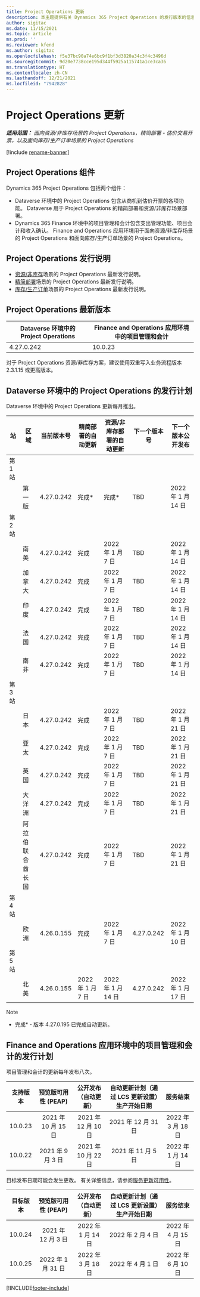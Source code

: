 ```yaml
---
title: Project Operations 更新
description: 本主题提供有关 Dynamics 365 Project Operations 的发行版本的信息。
author: sigitac
ms.date: 11/15/2021
ms.topic: article
ms.prod: ''
ms.reviewer: kfend
ms.author: sigitac
ms.openlocfilehash: f5e37bc90a74e6bc9f1bf3d3820a34c3f4c3496d
ms.sourcegitcommit: 9d20e7738cce195d344f5925a115741a1ce3ca36
ms.translationtype: HT
ms.contentlocale: zh-CN
ms.lasthandoff: 12/21/2021
ms.locfileid: "7942828"
---
```

# <a name="project-operations-updates"></a>Project Operations 更新

_**适用范围：** 面向资源/非库存场景的 Project Operations，精简部署 - 估价交易开票，以及面向库存/生产订单场景的 Project Operations_

[!include [rename-banner](~/includes/cc-data-platform-banner.md)]

## <a name="project-operations-components"></a>Project Operations 组件

Dynamics 365 Project Operations 包括两个组件：

- Dataverse 环境中的 Project Operations 包含从商机到估价开票的各项功能。 Dataverse 用于 Project Operations 的精简部署和资源/非库存场景部署。
- Dynamics 365 Finance 环境中的项目管理和会计包含支出管理功能、项目会计和收入确认。 Finance and Operations 应用环境用于面向资源/非库存场景的 Project Operations 和面向库存/生产订单场景的 Project Operations。

## <a name="project-operations-release-notes"></a>Project Operations 发行说明
- [资源/非库存](whats-new-dec-2021-resource-based.md)场景的 Project Operations 最新发行说明。
- [精简部署](../pro/whats-new/whats-new-dec-2021-lite.md)场景的 Project Operations 最新发行说明。
- [库存/生产订单](../prod-pma/whats-new/whats-new-oct-2021-stocked.md)场景的 Project Operations 最新发行说明。

## <a name="project-operations-latest-version"></a>Project Operations 最新版本

| Dataverse 环境中的 Project Operations | Finance and Operations 应用环境中的项目管理和会计 | 
| --- | --- |
| 4.27.0.242 | 10.0.23 |

对于 Project Operations 资源/非库存方案，建议使用双重写入业务流程版本 2.3.1.15 或更高版本。

## <a name="release-schedule-for-project-operations-on-dataverse-environment"></a>Dataverse 环境中的 Project Operations 的发行计划

Dataverse 环境中的 Project Operations 更新每月推出。 

| 站 | 区域 | 当前版本号 | 精简部署的自动更新 | 资源/非库存部署的自动更新 | 下一个版本号 | 下一个版本公开发布 |
|-----------|-----------------------|-----------------|--------------------|---------------------|---------------------|---------------------|
| 第 1 站 |   &nbsp;              |    &nbsp;       | &nbsp;             |      &nbsp;         |      &nbsp;         |      &nbsp;         |
|   &nbsp;  | 第一版         |  4.27.0.242     | 完成*          | 完成*           | TBD                 | 2022 年 1 月 14 日    |
| 第 2 站 |   &nbsp;              |    &nbsp;       | &nbsp;             |      &nbsp;         |      &nbsp;         |      &nbsp;         |
|   &nbsp;  | 南美         |  4.27.0.242     | 完成           | 2022 年 1 月 7 日    | TBD                 | 2022 年 1 月 14 日    |
|   &nbsp;  | 加拿大                |  4.27.0.242     | 完成           | 2022 年 1 月 7 日    | TBD                 | 2022 年 1 月 14 日    |
|   &nbsp;  | 印度                 |  4.27.0.242     | 完成           | 2022 年 1 月 7 日    | TBD                 | 2022 年 1 月 14 日    |
|   &nbsp;  | 法国                |  4.27.0.242     | 完成           | 2022 年 1 月 7 日    | TBD                 | 2022 年 1 月 14 日    |
|   &nbsp;  | 南非          |  4.27.0.242     | 完成           | 2022 年 1 月 7 日    | TBD                 | 2022 年 1 月 14 日    |
| 第 3 站 |      &nbsp;           |     &nbsp;      |     &nbsp;         |      &nbsp;         |      &nbsp;         |      &nbsp;         |
|   &nbsp;  | 日本                 |  4.27.0.242     | 完成           | 2022 年 1 月 7 日    | TBD                 | 2022 年 1 月 21 日    |
|   &nbsp;  | 亚太          |  4.27.0.242     | 完成           | 2022 年 1 月 7 日    | TBD                 | 2022 年 1 月 21 日    |
|   &nbsp;  | 英国         |  4.27.0.242     | 完成           | 2022 年 1 月 7 日    | TBD                 | 2022 年 1 月 21 日    |
|   &nbsp;  | 大洋洲               |  4.27.0.242     | 完成           | 2022 年 1 月 7 日    | TBD                 | 2022 年 1 月 21 日    |
|   &nbsp;  | 阿拉伯联合酋长国  |  4.27.0.242     | 完成           | 2022 年 1 月 7 日    | TBD                 | 2022 年 1 月 21 日    |
| 第 4 站 |     &nbsp;            |     &nbsp;      |     &nbsp;         |      &nbsp;         |      &nbsp;         |      &nbsp;         |
|   &nbsp;  | 欧洲                |  4.26.0.155     | 完成           | 2022 年 1 月 7 日    | 4.27.0.242          | 2022 年 1 月 10 日    |
| 第 5 站 |     &nbsp;            |     &nbsp;      |     &nbsp;         |      &nbsp;         |      &nbsp;         |      &nbsp;         |
|   &nbsp;  | 北美         |  4.26.0.155     | 2022 年 1 月 7 日   | 2022 年 1 月 14 日    | 4.27.0.242          | 2022 年 1 月 17 日    |

>[!Note]
> - 完成* - 版本 4.27.0.195 已完成自动更新。


## <a name="release-schedule-for-project-management-and-accounting-in-the-finance-and-operations-apps-environment"></a>Finance and Operations 应用环境中的项目管理和会计的发行计划

项目管理和会计的更新每年发布八次。

|支持版本| 预览版可用性 (PEAP) | 公开发布（自动更新） | 自动更新计划（通过 LCS 更新设置）生产开始日期 |   服务结束   |
|:---------------:|:---------------------------:|:---------------------------------:|:--------------------------------------------------------------------:|:------------------:|
|     10.0.23     |      2021 年 10 月 15 日       |        2021 年 12 月 10 日          |                          2021 年 12 月 31 日                           | 2022 年 3 月 18 日     |
|     10.0.22     |      2021 年 9 月 3 日      |        2021 年 10 月 22 日           |                          2021 年 11 月 5 日                            | 2022 年 1 月 14 日   |


目标发布日期可能会发生更改。 有关详细信息，请参阅[服务更新可用性](/dynamics365/fin-ops-core/fin-ops/get-started/public-preview-releases?toc=%2fdynamics365%2ffinance%2ftoc.json)。

|目标版本 | 预览版可用性 (PEAP) | 公开发布（自动更新） | 自动更新计划（通过 LCS 更新设置）生产开始日期 |   服务结束   |
|:---------------:|:---------------------------:|:---------------------------------:|:--------------------------------------------------------------------:|:------------------:|
|     10.0.24     |      2021 年 12 月 3 日       |        2022 年 1 月 14 日           |                          2022 年 2 月 4 日                            | 2022 年 4 月 15 日     |
|     10.0.25     |      2022 年 1 月 31 日       |        2022 年 3 月 18 日             |                          2022 年 4 月 1 日                               | 2022 年 6 月 10 日      |

[!INCLUDE[footer-include](../includes/footer-banner.md)]
